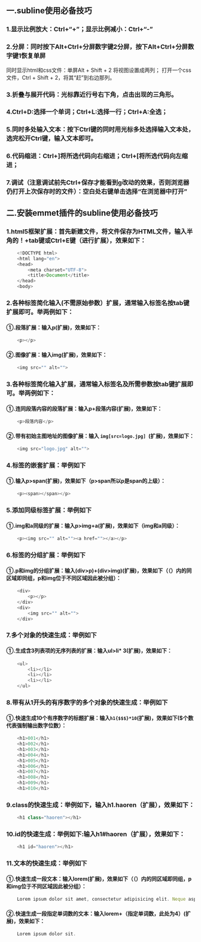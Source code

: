 ## 一.subline使用必备技巧
### 1.显示比例放大：Ctrl+“+”；显示比例减小：Ctrl+“-”
### 2.分屏：同时按下Alt+Ctrl+分屏数字键2分屏，按下Alt+Ctrl+分屏数字键1恢复单屏
同时显示html和css文件：单屏Alt + Shift + 2 将视图设置成两列；
打开一个css文件，Ctrl + Shift + 2，将其“赶”到右边那列。
### 3.折叠与展开代码：光标靠近行号右下角，点击出现的三角形。
### 4.Ctrl+D:选择一个单词；Ctrl+L:选择一行；Ctrl+A:全选；
### 5.同时多处输入文本：按下Ctrl键的同时用光标多处选择输入文本处，选完松开Ctrl键，输入文本即可。
### 6.代码缩进：Ctrl+]将所选代码向右缩进；Ctrl+[将所选代码向左缩进；
### 7.调试（注意调试前先Ctrl+保存才能看到g改动的效果，否则浏览器仍打开上次保存时的文件）：空白处右键单击选择“在浏览器中打开”
## 二.安装emmet插件的subline使用必备技巧
### 1.html5框架扩展：首先新建文件，将文件保存为HTML文件，输入半角的！+tab键或Ctrl+E键（进行扩展），效果如下：
```javascript
	<!DOCTYPE html>
	<html lang="en">
	<head>
		<meta charset="UTF-8">
		<title>Document</title>
	</head>
	<body>
```
### 2.各种标签简化输入(不需原始参数）扩展，通常输入标签名按tab键扩展即可。举两例如下：
#### ①.段落扩展：输入p(扩展)，效果如下：
```javascript
	<p></p>
```
#### ②.图像扩展：输入img(扩展)，效果如下：
```javascript
	<img src="" alt="">
```
### 3.各种标签简化输入扩展，通常输入标签名及所需参数按tab键扩展即可。举两例如下：
#### ①.连同段落内容的段落扩展：输入p+段落内容(扩展)，效果如下：
```javascript
	<p>段落内容</p>
```
#### ②.带有初始主图地址的图像扩展：输入 `img[src=logo.jpg] `(扩展)，效果如下：
```javascript
	<img src="logo.jpg" alt="">
```
### 4.标签的嵌套扩展：举例如下
#### ①.输入p>span(扩展)，效果如下（p>span所以p是span的上级）：
```javascript
	<p><span></span></p>
```
### 5.添加同级标签扩展：举例如下
#### ①.img和a同级的扩展：输入p>img+a(扩展)，效果如下（img和a同级）：
```javascript
	<p><img src="" alt=""><a href=""></a></p>
```
### 6.标签的分组扩展：举例如下
#### ①.p和img的分组扩展：输入(div>p)+(div>img)(扩展)，效果如下（（）内的同区域即同组，p和img位于不同区域因此被分组）：
```javascript
	<div>
		<p></p>
	</div>
	<div>
		<img src="" alt="">
	</div>
```
### 7.多个对象的快速生成：举例如下
#### ①.生成含3列表项的无序列表的扩展：输入ul>li* 3(扩展)，效果如下：
```javascript
	<ul>
		<li></li>
		<li></li>
		<li></li>
	</ul>
```
### 8.带有从1开头的有序数字的多个对象的快速生成：举例如下
#### ①.快速生成10个有序数字的标题扩展：输入`h1{$$$}*10`(扩展)，效果如下($个数代表强制输出数字位数）：
```javascript
	<h1>001</h1>
	<h1>002</h1>
	<h1>003</h1>
	<h1>004</h1>
	<h1>005</h1>
	<h1>006</h1>
	<h1>007</h1>
	<h1>008</h1>
	<h1>009</h1>
	<h1>010</h1>
```
### 9.class的快速生成：举例如下，输入h1.haoren（扩展），效果如下：
```javascript
	<h1 class="haoren"></h1>
```
### 10.id的快速生成：举例如下:输入h1#haoren（扩展），效果如下：
```javascript
	<h1 id="haoren"></h1>
```
### 11.文本的快速生成：举例如下
#### ①.快速生成一段文本：输入lorem(扩展)，效果如下（（）内的同区域即同组，p和img位于不同区域因此被分组）：
```javascript
	Lorem ipsum dolor sit amet, consectetur adipisicing elit. Neque aspernatur inventore maiores aut, fugit blanditiis tempora, ipsam incidunt impedit sequi quisquam vero quis eum quia quos voluptas fugiat ab deserunt!
```
#### ②.快速生成一段指定单词数的文本：输入lorem+（指定单词数，此处为4）(扩展)，效果如下：
```javascript
	Lorem ipsum dolor sit.
```
